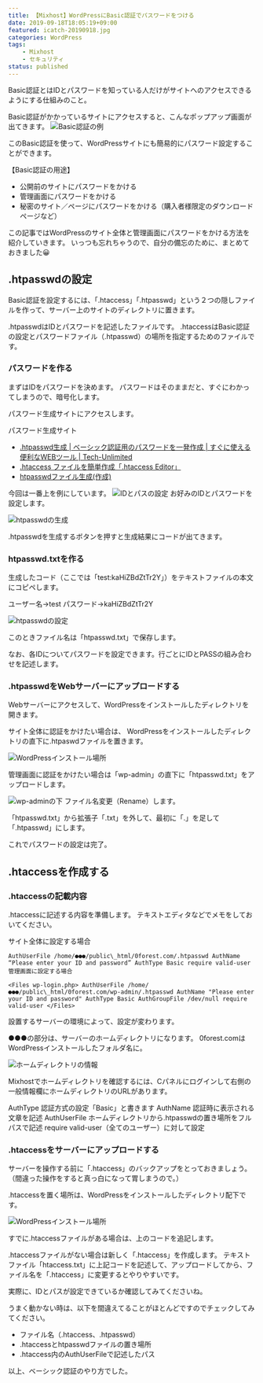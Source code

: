 ```yaml
---
title: 【Mixhost】WordPressにBasic認証でパスワードをつける
date: 2019-09-18T18:05:19+09:00
featured: icatch-20190918.jpg
categories: WordPress
tags:
    - Mixhost
    - セキュリティ
status: published
---
```


Basic認証とはIDとパスワードを知っている人だけがサイトへのアクセスできるようにする仕組みのこと。

Basic認証がかかっているサイトにアクセスすると、こんなポップアップ画面が出てきます。
![Basic認証の例](ss_20190918_01.jpg)

このBasic認証を使って、WordPressサイトにも簡易的にパスワード設定することができます。

【Basic認証の用途】
* 公開前のサイトにパスワードをかける
* 管理画面にパスワードをかける
* 秘密のサイト／ページにパスワードをかける（購入者様限定のダウンロードページなど）

この記事ではWordPressのサイト全体と管理画面にパスワードをかける方法を紹介していきます。
いっつも忘れちゃうので、自分の備忘のために、まとめておきました😀

## .htpasswdの設定

Basic認証を設定するには、「.htaccess」「.htpasswd」という２つの隠しファイルを作って、サーバー上のサイトのディレクトリに置きます。

.htpasswdはIDとパスワードを記述したファイルです。
.htaccessはBasic認証の設定とパスワードファイル（.htpasswd）の場所を指定するためのファイルです。

### パスワードを作る

 まずはIDをパスワードを決めます。
パスワードはそのままだと、すぐにわかってしまうので、暗号化します。

パスワード生成サイトにアクセスします。

パスワード生成サイト
 * [.htpasswd生成 | ベーシック認証用のパスワードを一発作成 | すぐに使える便利なWEBツール | Tech-Unlimited](https://tech-unlimited.com/makehtpasswd.html)
 * [.htaccess ファイルを簡単作成「.htaccess Editor」](http://www.htaccesseditor.com/#a_basic)
 * [htpasswdファイル生成(作成)](http://www.luft.co.jp/cgi/htpasswd.php)

今回は一番上を例にしています。
![IDとパスの設定](ss_20190918_02.jpg)
お好みのIDとパスワードを設定します。

![htpasswdの生成](ss_20190918_03.jpg)

.htpasswdを生成するボタンを押すと生成結果にコードが出てきます。


### htpasswd.txtを作る
生成したコード（ここでは「test:kaHiZBdZtTr2Y」）をテキストファイルの本文にコピペします。

ユーザー名→test
パスワード→kaHiZBdZtTr2Y

![htpasswdの設定](ss_20190918_04.jpg)

このときファイル名は「htpasswd.txt」で保存します。

なお、各IDについてパスワードを設定できます。行ごとにIDとPASSの組み合わせを記述します。

### .htpasswdをWebサーバーにアップロードする

Webサーバーにアクセスして、WordPressをインストールしたディレクトリを開きます。

サイト全体に認証をかけたい場合は、 WordPressをインストールしたディレクトリの直下に.htpaswdファイルを置きます。

![WordPressインストール場所](ss_20190918_05.jpg)

管理画面に認証をかけたい場合は「wp-admin」の直下に「htpasswd.txt」をアップロードします。

![wp-adminの下](ss_20190918_06.jpg) ファイル名変更（Rename）します。

「htpasswd.txt」から拡張子「.txt」を外して、最初に「.」を足して「.htpasswd」にします。

これでパスワードの設定は完了。

## .htaccessを作成する

### .htaccessの記載内容

.htaccessに記述する内容を準備します。
テキストエディタなどでメモをしておいてください。

サイト全体に設定する場合
```
AuthUserFile /home/●●●/public\_html/0forest.com/.htpasswd AuthName “Please enter your ID and password” AuthType Basic require valid-user 管理画面に設定する場合

<Files wp-login.php> AuthUserFile /home/●●●/public\_html/0forest.com/wp-admin/.htpasswd AuthName "Please enter your ID and password" AuthType Basic AuthGroupFile /dev/null require valid-user </Files>
```

設置するサーバーの環境によって、設定が変わります。

●●●の部分は、サーバーのホームディレクトリになります。
0forest.comはWordPressインストールしたフォルダ名に。

![ホームディレクトリの情報](ss_20190918_07.jpg)

Mixhostでホームディレクトリを確認するには、Cパネルにログインして右側の一般情報欄にホームディレクトリのURLがあります。


AuthType 認証方式の設定「Basic」と書きます
AuthName 認証時に表示される文章を記述
AuthUserFile ホームディレクトリから.htpasswdの置き場所をフルパスで記述
require valid-user（全てのユーザー）に対して設定

### .htaccessをサーバーにアップロードする

サーバーを操作する前に「.htaccess」のバックアップをとっておきましょう。（間違った操作をすると真っ白になって胃しまうので。）

.htaccessを置く場所は、WordPressをインストールしたディレクトリ配下です。

![WordPressインストール場所](ss_20190918_05.jpg)

すでに.htaccessファイルがある場合は、上のコードを追記します。

.htaccessファイルがない場合は新しく「.htaccess」を作成します。
テキストファイル「htaccess.txt」に上記コードを記述して、アップロードしてから、ファイル名を「.htaccess」に変更するとやりやすいです。


実際に、IDとパスが設定できているか確認してみてくださいね。

うまく動かない時は、以下を間違えてることがほとんどですのでチェックしてみてください。

* ファイル名（.htaccess、.htpasswd）
* .htaccessとhtpasswdファイルの置き場所
* .htaccess内のAuthUserFileで記述したパス


以上、ベーシック認証のやり方でした。

